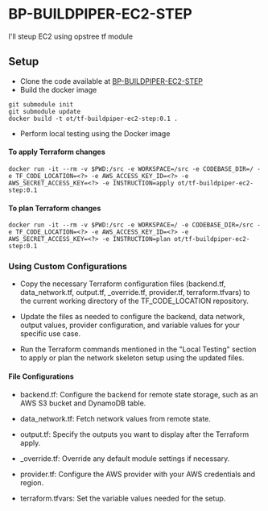# BP-BUILDPIPER-EC2-STEP

I'll steup EC2 using opstree tf module

## Setup
* Clone the code available at [BP-BUILDPIPER-EC2-STEP](https://github.com/OT-BUILDPIPER-MARKETPLACE/BP-BUILDPIPER-EC2-STEP)
* Build the docker image

```
git submodule init
git submodule update
docker build -t ot/tf-buildpiper-ec2-step:0.1 .
```
* Perform local testing using the Docker image

#### To apply Terraform changes
```
docker run -it --rm -v $PWD:/src -e WORKSPACE=/src -e CODEBASE_DIR=/ -e TF_CODE_LOCATION=<?> -e AWS_ACCESS_KEY_ID=<?> -e AWS_SECRET_ACCESS_KEY=<?> -e INSTRUCTION=apply ot/tf-buildpiper-ec2-step:0.1
```

#### To plan Terraform changes
```
docker run -it --rm -v $PWD:/src -e WORKSPACE=/ -e CODEBASE_DIR=/src -e TF_CODE_LOCATION=<?> -e AWS_ACCESS_KEY_ID=<?> -e AWS_SECRET_ACCESS_KEY=<?> -e INSTRUCTION=plan ot/tf-buildpiper-ec2-step:0.1
```
### Using Custom Configurations

* Copy the necessary Terraform configuration files (backend.tf, data_network.tf, output.tf, _override.tf, provider.tf, terraform.tfvars) to the current working directory of the TF_CODE_LOCATION repository.

* Update the files as needed to configure the backend, data network, output values, provider configuration, and variable values for your specific use case.

* Run the Terraform commands mentioned in the "Local Testing" section to apply or plan the network skeleton setup using the updated files.

#### File Configurations

* backend.tf: Configure the backend for remote state storage, such as an AWS S3 bucket and DynamoDB table.

* data_network.tf: Fetch network values from remote state.

* output.tf: Specify the outputs you want to display after the Terraform apply.

* _override.tf: Override any default module settings if necessary.

* provider.tf: Configure the AWS provider with your AWS credentials and region.

* terraform.tfvars: Set the variable values needed for the setup.
